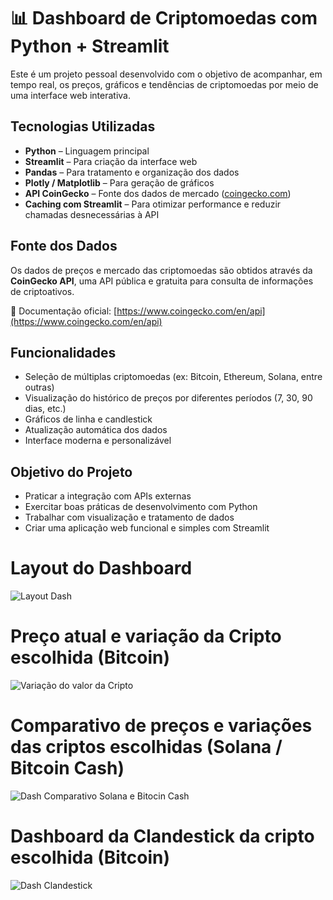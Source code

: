 # 📊 Dashboard de Criptomoedas com Python + Streamlit

Este é um projeto pessoal desenvolvido com o objetivo de acompanhar, em tempo real, os preços, gráficos e tendências de criptomoedas por meio de uma interface web interativa.

## Tecnologias Utilizadas

- **Python** – Linguagem principal
- **Streamlit** – Para criação da interface web
- **Pandas** – Para tratamento e organização dos dados
- **Plotly / Matplotlib** – Para geração de gráficos
- **API CoinGecko** – Fonte dos dados de mercado ([coingecko.com](https://www.coingecko.com/en/api))
- **Caching com Streamlit** – Para otimizar performance e reduzir chamadas desnecessárias à API

## Fonte dos Dados

Os dados de preços e mercado das criptomoedas são obtidos através da **CoinGecko API**, uma API pública e gratuita para consulta de informações de criptoativos.

🔗 Documentação oficial: [https://www.coingecko.com/en/api](https://www.coingecko.com/en/api)

##  Funcionalidades

- Seleção de múltiplas criptomoedas (ex: Bitcoin, Ethereum, Solana, entre outras)
- Visualização do histórico de preços por diferentes períodos (7, 30, 90 dias, etc.)
- Gráficos de linha e candlestick
- Atualização automática dos dados
- Interface moderna e personalizável

##  Objetivo do Projeto

- Praticar a integração com APIs externas
- Exercitar boas práticas de desenvolvimento com Python
- Trabalhar com visualização e tratamento de dados
- Criar uma aplicação web funcional e simples com Streamlit


# Layout do Dashboard
![Layout Dash](https://github.com/user-attachments/assets/ab2405e8-9c14-4554-9543-d80eee7a5f94)

# Preço atual e variação da Cripto escolhida (Bitcoin)
![Variação do valor da Cripto](https://github.com/user-attachments/assets/92bb7994-7414-4c67-902e-a24845360490)

# Comparativo de preços e variações das criptos escolhidas (Solana / Bitcoin Cash)
![Dash Comparativo Solana e Bitocin Cash](https://github.com/user-attachments/assets/444a951a-8eb1-467a-8a96-de91eec0322e)

# Dashboard da Clandestick da cripto escolhida (Bitcoin)
![Dash Clandestick](https://github.com/user-attachments/assets/79662bc0-7028-4386-ab3e-8fc335d48b6e)



 
